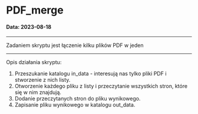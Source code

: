 # PDF_merge

#### Data: 2023-08-18

---

Zadaniem skryptu jest łączenie kilku plików PDF w jeden

---

Opis działania skryptu:

1. Przeszukanie katalogu in_data - interesują nas tylko pliki PDF i stworzenie z nich listy.
2. Otworzenie każdego pliku z listy i przeczytanie wszystkich stron, które się w nim znajdują.
3. Dodanie przeczytanych stron do pliku wynikowego. 
4. Zapisanie pliku wynikowego w katalogu out_data.
